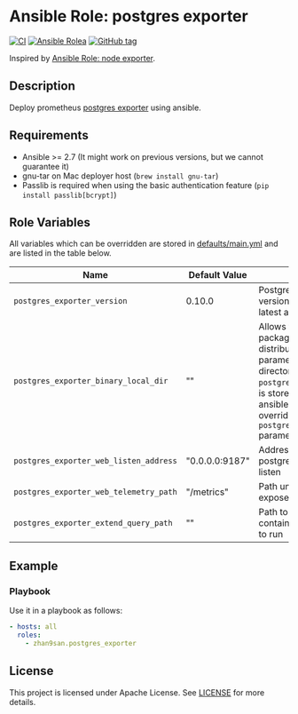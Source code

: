 # Ansible Role: postgres exporter

[![CI](https://github.com/zhan9san/ansible-postgres-exporter/actions/workflows/ci.yml/badge.svg)](https://github.com/zhan9san/ansible-postgres-exporter/actions/workflows/ci.yml)
[![Ansible Rolea](https://img.shields.io/badge/ansible%20role-zhan9san.postgres_exporter-blue.svg)](https://galaxy.ansible.com/zhan9san/postgres_exporter/)
[![GitHub tag](https://img.shields.io/github/tag/zhan9san/ansible-postgres-exporter.svg)](https://github.com/zhan9san/ansible-postgres-exporter/tags)

Inspired by [Ansible Role: node exporter](https://github.com/cloudalchemy/ansible-node-exporter).

## Description

Deploy prometheus [postgres exporter](https://github.com/prometheus-community/postgres_exporter) using ansible.

## Requirements

- Ansible >= 2.7 (It might work on previous versions, but we cannot guarantee it)
- gnu-tar on Mac deployer host (`brew install gnu-tar`)
- Passlib is required when using the basic authentication feature (`pip install passlib[bcrypt]`)

## Role Variables

All variables which can be overridden are stored in [defaults/main.yml](defaults/main.yml) and are listed in the table below.

| Name           | Default Value | Description                        |
| -------------- | ------------- | -----------------------------------|
| `postgres_exporter_version` | 0.10.0 | Postgres exporter package version. Also accepts latest as parameter. |
| `postgres_exporter_binary_local_dir` | "" | Allows to use local packages instead of ones distributed on github. As parameter it takes a directory where `postgres_exporter` binary is stored on host on which ansible is ran. This overrides `postgres_exporter_version` parameter |
| `postgres_exporter_web_listen_address` | "0.0.0.0:9187" | Address on which postgres exporter will listen |
| `postgres_exporter_web_telemetry_path` | "/metrics" | Path under which to expose metrics |
| `postgres_exporter_extend_query_path` | "" | Path to a YAML file containing custom queries to run |

## Example

### Playbook

Use it in a playbook as follows:

```yaml
- hosts: all
  roles:
    - zhan9san.postgres_exporter
```

## License

This project is licensed under Apache License. See [LICENSE](/LICENSE) for more details.
